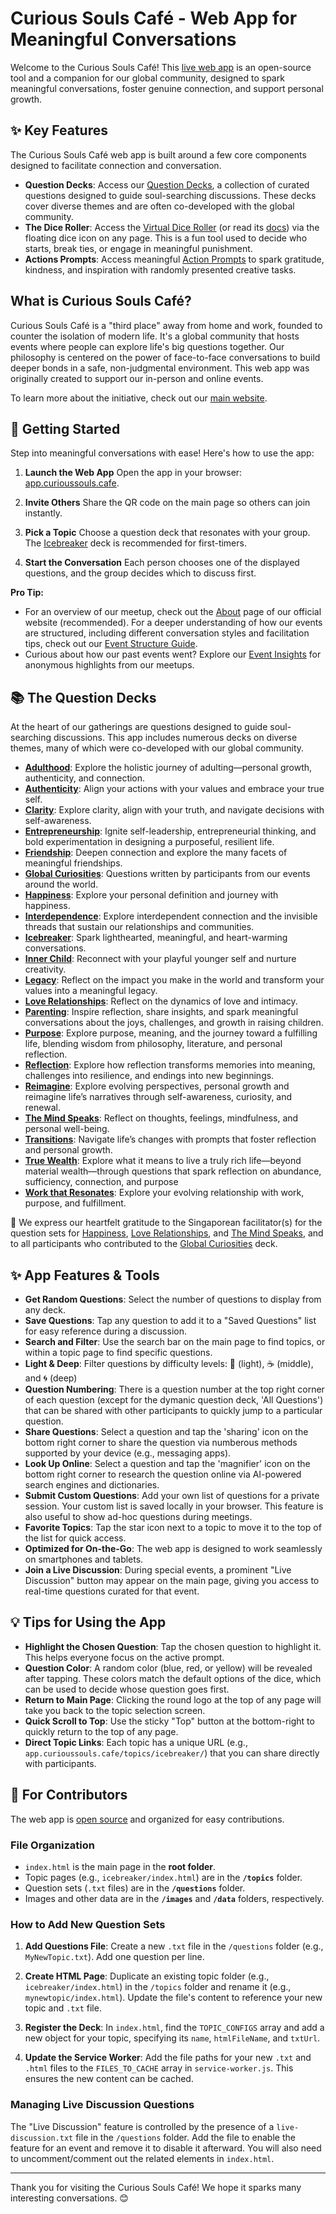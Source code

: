 # Curious Souls Café - Web App for Meaningful Conversations

Welcome to the Curious Souls Café! This [live web app](https://app.curioussouls.cafe/) is an open-source tool and a companion for our global community, designed to spark meaningful conversations, foster genuine connection, and support personal growth.

## ✨ Key Features

The Curious Souls Café web app is built around a few core components designed to facilitate connection and conversation.

- **Question Decks**: Access our [Question Decks](https://app.curioussouls.cafe/), a collection of curated questions designed to guide soul-searching discussions. These decks cover diverse themes and are often co-developed with the global community.
- **The Dice Roller**: Access the [Virtual Dice Roller](https://app.curioussouls.cafe/dice/) (or read its [docs](https://curioussouls.cafe/dice/)) via the floating dice icon on any page. This is a fun tool used to decide who starts, break ties, or engage in meaningful punishment.
- **Actions Prompts**: Access meaningful [Action Prompts](https://app.curioussouls.cafe/action-prompts/) to spark gratitude, kindness, and inspiration with randomly presented creative tasks.

## What is Curious Souls Café?

Curious Souls Café is a "third place" away from home and work, founded to counter the isolation of modern life. It's a global community that hosts events where people can explore life's big questions together. Our philosophy is centered on the power of face-to-face conversations to build deeper bonds in a safe, non-judgmental environment. This web app was originally created to support our in-person and online events.

To learn more about the initiative, check out our [main website](https://curioussouls.cafe/).

## 🚀 Getting Started

Step into meaningful conversations with ease! Here's how to use the app:

1.  **Launch the Web App** Open the app in your browser: [app.curioussouls.cafe](https://app.curioussouls.cafe/).

2.  **Invite Others** Share the QR code on the main page so others can join instantly.

3.  **Pick a Topic** Choose a question deck that resonates with your group. The [Icebreaker](https://app.curioussouls.cafe/topics/icebreaker/) deck is recommended for first-timers.

4.  **Start the Conversation** Each person chooses one of the displayed questions, and the group decides which to discuss first.

**Pro Tip:**
- For an overview of our meetup, check out the [About](https://curioussouls.cafe/about/) page of our official website (recommended). For a deeper understanding of how our events are structured, including different conversation styles and facilitation tips, check out our [Event Structure Guide](https://curioussouls.cafe/how-it-works).
- Curious about how our past events went? Explore our [Event Insights](https://curioussouls.cafe/insights/) for anonymous highlights from our meetups.

## 📚 The Question Decks

At the heart of our gatherings are questions designed to guide soul-searching discussions. This app includes numerous decks on diverse themes, many of which were co-developed with our global community.

* **[Adulthood](https://app.curioussouls.cafe/topics/adulthood/)**: Explore the holistic journey of adulting—personal growth, authenticity, and connection.
* **[Authenticity](https://app.curioussouls.cafe/topics/authenticity/)**: Align your actions with your values and embrace your true self.
* **[Clarity](https://app.curioussouls.cafe/topics/clarity/)**: Explore clarity, align with your truth, and navigate decisions with self-awareness.
* **[Entrepreneurship](https://app.curioussouls.cafe/topics/entrepreneurship/)**: Ignite self-leadership, entrepreneurial thinking, and bold experimentation in designing a purposeful, resilient life.
* **[Friendship](https://app.curioussouls.cafe/topics/friendship/)**: Deepen connection and explore the many facets of meaningful friendships.
* **[Global Curiosities](https://app.curioussouls.cafe/topics/global-curiosities/)**: Questions written by participants from our events around the world.
* **[Happiness](https://app.curioussouls.cafe/topics/happiness/)**: Explore your personal definition and journey with happiness.
* **[Interdependence](https://app.curioussouls.cafe/topics/interdependence/)**: Explore interdependent connection and the invisible threads that sustain our relationships and communities.
* **[Icebreaker](https://app.curioussouls.cafe/topics/icebreaker/)**: Spark lighthearted, meaningful, and heart-warming conversations.
* **[Inner Child](https://app.curioussouls.cafe/topics/inner-child/)**: Reconnect with your playful younger self and nurture creativity.
* **[Legacy](https://app.curioussouls.cafe/topics/legacy/)**: Reflect on the impact you make in the world and transform your values into a meaningful legacy.
* **[Love Relationships](https://app.curioussouls.cafe/topics/love-relationships/)**: Reflect on the dynamics of love and intimacy.
* **[Parenting](https://app.curioussouls.cafe/topics/parenting/)**: Inspire reflection, share insights, and spark meaningful conversations about the joys, challenges, and growth in raising children.
* **[Purpose](https://app.curioussouls.cafe/topics/purpose/)**: Explore purpose, meaning, and the journey toward a fulfilling life, blending wisdom from philosophy, literature, and personal reflection.
* **[Reflection](https://app.curioussouls.cafe/topics/reflection/)**: Explore how reflection transforms memories into meaning, challenges into resilience, and endings into new beginnings.
* **[Reimagine](https://app.curioussouls.cafe/topics/reimagine/)**: Explore evolving perspectives, personal growth and reimagine life’s narratives through self-awareness, curiosity, and renewal.
* **[The Mind Speaks](https://app.curioussouls.cafe/topics/the-mind-speaks/)**: Reflect on thoughts, feelings, mindfulness, and personal well-being.
* **[Transitions](https://app.curioussouls.cafe/topics/transitions/)**: Navigate life’s changes with prompts that foster reflection and personal growth.
* **[True Wealth](https://app.curioussouls.cafe/topics/true-wealth/)**: Explore what it means to live a truly rich life—beyond material wealth—through questions that spark reflection on abundance, sufficiency, connection, and purpose
* **[Work that Resonates](https://app.curioussouls.cafe/topics/work-that-resonates/)**: Explore your evolving relationship with work, purpose, and fulfillment.

💖 We express our heartfelt gratitude to the Singaporean facilitator(s) for the question sets for [Happiness](https://app.curioussouls.cafe/topics/happiness/), [Love Relationships](https://app.curioussouls.cafe/topics/love-relationships/), and [The Mind Speaks](https://app.curioussouls.cafe/topics/the-mind-speaks/), and to all participants who contributed to the [Global Curiosities](https://app.curioussouls.cafe/topics/global-curiosities/) deck.

## ✨ App Features & Tools

- **Get Random Questions**: Select the number of questions to display from any deck.
- **Save Questions**: Tap any question to add it to a "Saved Questions" list for easy reference during a discussion.
- **Search and Filter**: Use the search bar on the main page to find topics, or within a topic page to find specific questions.
- **Light & Deep**: Filter questions by difficulty levels: 🌱 (light), ☕ (middle), and 🌀 (deep)
- **Question Numbering**: There is a question number at the top right corner of each question (except for the dymanic question deck, 'All Questions') that can be shared with other participants to quickly jump to a particular question.
- **Share Questions**: Select a question and tap the 'sharing' icon on the bottom right corner to share the question via numberous methods supported by your device (e.g., messaging apps).
- **Look Up Online**: Select a question and tap the 'magnifier' icon on the bottom right corner to research the question online via AI-powered search engines and dictionaries.
- **Submit Custom Questions**: Add your own list of questions for a private session. Your custom list is saved locally in your browser. This feature is also useful to show ad-hoc questions during meetings.
- **Favorite Topics**: Tap the star icon next to a topic to move it to the top of the list for quick access.
- **Optimized for On-the-Go**: The web app is designed to work seamlessly on smartphones and tablets.
- **Join a Live Discussion**: During special events, a prominent "Live Discussion" button may appear on the main page, giving you access to real-time questions curated for that event.

## 💡 Tips for Using the App

- **Highlight the Chosen Question**: Tap the chosen question to highlight it. This helps everyone focus on the active prompt.
- **Question Color**: A random color (blue, red, or yellow) will be revealed after tapping. These colors match the default options of the dice, which can be used to decide whose question goes first.
- **Return to Main Page**: Clicking the round logo at the top of any page will take you back to the topic selection screen.
- **Quick Scroll to Top**: Use the sticky "Top" button at the bottom-right to quickly return to the top of any page.
- **Direct Topic Links**: Each topic has a unique URL (e.g., `app.curioussouls.cafe/topics/icebreaker/`) that you can share directly with participants.

## 📂 For Contributors

The web app is <a href="https://github.com/curioussoulscafe/curious-souls-cafe" target="_blank">open source</a> and organized for easy contributions.

### File Organization
- `index.html` is the main page in the **root folder**.
- Topic pages (e.g., `icebreaker/index.html`) are in the **`/topics`** folder.
- Question sets (`.txt` files) are in the **`/questions`** folder.
- Images and other data are in the **`/images`** and **`/data`** folders, respectively.

### How to Add New Question Sets
1.  **Add Questions File**: Create a new `.txt` file in the `/questions` folder (e.g., `MyNewTopic.txt`). Add one question per line.

2.  **Create HTML Page**: Duplicate an existing topic folder (e.g., `icebreaker/index.html`) in the `/topics` folder and rename it (e.g., `mynewtopic/index.html`). Update the file's content to reference your new topic and `.txt` file.

3.  **Register the Deck**: In `index.html`, find the `TOPIC_CONFIGS` array and add a new object for your topic, specifying its `name`, `htmlFileName`, and `txtUrl`.

4.  **Update the Service Worker**: Add the file paths for your new `.txt` and `.html` files to the `FILES_TO_CACHE` array in `service-worker.js`. This ensures the new content can be cached.

### Managing Live Discussion Questions
The "Live Discussion" feature is controlled by the presence of a `live-discussion.txt` file in the `/questions` folder. Add the file to enable the feature for an event and remove it to disable it afterward. You will also need to uncomment/comment out the related elements in `index.html`.

***

Thank you for visiting the Curious Souls Café! We hope it sparks many interesting conversations. 😊